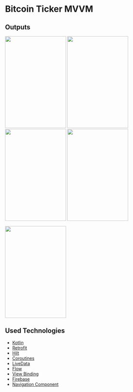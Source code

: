 # Bitcoin Ticker MVVM

<h2 id="Outputs">Outputs</h2>
<p><img height= "300" width="200" src="https://user-images.githubusercontent.com/60261458/146781132-88eb812b-e69d-4da9-8097-2456c493c601.png"/>
<img height= "300" width="200" src="https://user-images.githubusercontent.com/60261458/146781140-4bafed37-3e4a-48ba-b432-be8b80c35aa2.png" />
<img height= "300" width="200" src="https://user-images.githubusercontent.com/60261458/146781146-65fc7135-0921-4cec-97a4-f7d3dd575f0b.png" />
<img height= "300" width="200" src="https://user-images.githubusercontent.com/60261458/146781207-528821e6-5aff-4d4b-9448-481c923f7d63.png" /></p>
<img height= "300" width="200" src="https://user-images.githubusercontent.com/60261458/146782824-09d3a22c-b63d-45b2-a109-6b94e665ae0b.png" /></p>

## Used Technologies

* [Kotlin] 
* [Retrofit] 
* [Hilt] 
* [Coroutines] 
* [LiveData] 
* [Flow]
* [View Binding] 
* [Firebase] 
* [Navigation Component]

[Kotlin]: <https://kotlinlang.org/>
[Retrofit]: <https://square.github.io/retrofit//>
[Coroutines]: <https://developer.android.com/kotlin/coroutines/>
[LiveData]: <https://developer.android.com/topic/libraries/architecture/livedata/>
[View Binding]: <https://developer.android.com/topic/libraries/view-binding/>
[Hilt]: <https://developer.android.com/training/dependency-injection/hilt-android/>
[Flow]: <https://developer.android.com/kotlin/flow/>
[Firebase]: <https://firebase.google.com/>
[Navigation Component]: <https://developer.android.com/guide/navigation/navigation-getting-started/>
